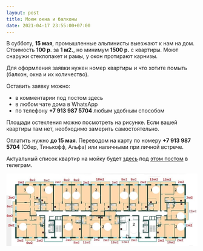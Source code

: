 ```yaml
---
layout: post
title: Моем окна и балконы
date: 2021-04-17 23:55:00+07:00
---
```


В субботу, **15 мая**, промышленные альпинисты выезжают к нам на дом. Стоимость **100 р**. за **1 м2.**, но минимум **1500 р.** с квартиры. Моют снаружи стеклопакет и рамы, у окон протирают карнизы.

Для оформления заявки нужен номер квартиры и что хотите помыть (балкон, окна и их количество).

Оставить заявку можно:

* в комментарии под постом здесь
* в любом чате дома в WhatsApp
* по телефону **+7 913 987 5704** любым удобным способом

Площади остекления можно посмотреть на рисунке. Если вашей квартиры там нет, необходимо замерить самостоятельно.

Оплатить нужно **до 15 мая**. Переводом на карту по номеру **+7 913 987 5704** (Сбер, Тинькофф, Альфа) или наличными при личной встрече.

Актуальный список квартир на мойку будет [здесь](https://t.me/leskova29/44?comment=58) под [этом постом](https://t.me/leskova29/44) в телеграм.

<img src="/assets/les29.jpg" alt="Площади остеклений"/>
